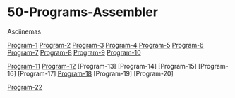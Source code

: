 # 50-Programs-Assembler

Asciinemas

[Program-1](https://asciinema.org/a/xrPUraEziNc5Mg1mLbfM5aTd8)
[Program-2](https://asciinema.org/a/nx7hwRqDkgQLKlYc1lC98Uqvc)
[Program-3](https://asciinema.org/a/keiZGoNshD1mdyBQdw799Yueh)
[Program-4](https://asciinema.org/a/TYHoWIZMSUwHNVl4zjg1pK3LM)
[Program-5](https://asciinema.org/a/gzWLehdGuCvg7REhDDALEa71o)
[Program-6](https://asciinema.org/a/1uT2EOe58lbXIzwCzUepRz2bk)
[Program-7](https://asciinema.org/a/o2F9nHuoBcaYlzm2GGqjju7Ye)
[Program-8](https://asciinema.org/a/DJrqGiPlkk48yaA9Zog80XW9L)
[Program-9](https://asciinema.org/a/i3dew2aMku5EFlE1X5Udt9RtX)
[Program-10](https://asciinema.org/a/NWTIeGQfn83T00GYh0pBjmeyN)



[Program-11](https://asciinema.org/a/xWRBXKJPHXb2Ca03KkrQchAfe)
[Program-12](https://asciinema.org/a/ZhIhPzq7LVVjuVNb3FxliF1mO)
[Program-13]
[Program-14]
[Program-15]
[Program-16]
[Program-17]
[Program-18](https://asciinema.org/a/WoBhgDz83sSw7qRB2BPtyPXPJ)
[Program-19]
[Program-20]



[Program-22](https://asciinema.org/a/K3fDxv3mvKi3RRmDyAIozSyDc)
